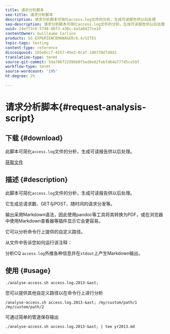```yaml
---
title: 请求分析脚本
seo-title: 请求分析脚本
description: 请求分析脚本可简化access.log文件的分析，生成可读报告供以后处理
seo-description: 请求分析脚本可简化access.log文件的分析，生成可读报告供以后处理
uuid: 24eff3c6-5748-46f3-a30c-4a3a6427ce1d
contentOwner: Guillaume Carlino
products: SG_EXPERIENCEMANAGER/6.4/SITES
topic-tags: testing
content-type: reference
discoiquuid: 1b5e0ccf-4157-45e3-8caf-1d6739d7d9d2
translation-type: tm+mt
source-git-commit: 5da706f22d96b0f5ed8e02febfd64e777d5ce59f
workflow-type: tm+mt
source-wordcount: '195'
ht-degree: 2%

---
```



# 请求分析脚本{#request-analysis-script}

## 下载 {#download}

此脚本可简化`access.log`文件的分析，生成可读报告供以后处理。

[获取文件](assets/analyse-access.sh)

## 描述 {#description}

此脚本可简化`access.log`文件的分析，生成可读报告供以后处理。

它生成总请求数、GET与POST、随时间的请求分发等。

输出采用Markdown语法，因此使用pandoc等工具将其转换为PDF，或在浏览器中使用Markdown查看器等插件显示它会更容易。

它可以分析命令行上提供的自定义路径。

从文件中告诉您如何运行该注释：

分析CQ `access.log`外推各种信息并在`stdout`上产生Markdown输出。

## 使用 {#usage}

`./analyse-access.sh access.log.2013-&ast;`

您可以提供其他自定义路径以在命令行上进行分析

`/analyse-access.sh access.log.2013-&ast; /my/custom/path/1 /my/custom/path/2`

可通过简单的管道保存输出

`./analyse-access.sh access.log.2013-&ast; | tee yr2013.md`
